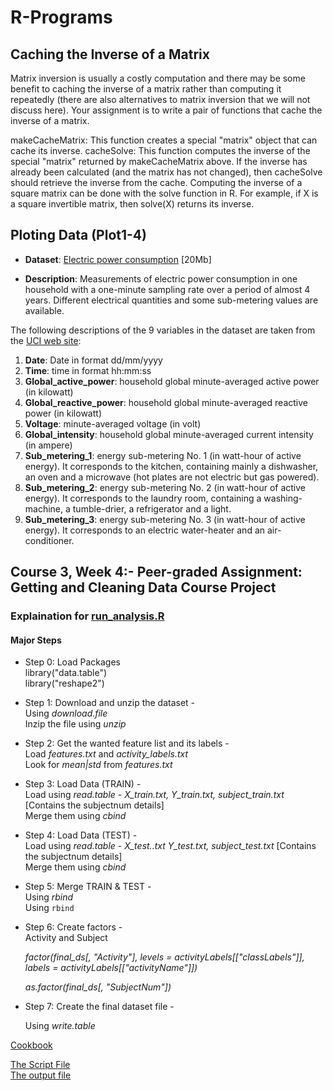 # R-Programs

## Caching the Inverse of a Matrix
Matrix inversion is usually a costly computation and there may be some benefit to caching the inverse of a matrix rather than computing it repeatedly (there are also alternatives to matrix inversion that we will not discuss here). Your assignment is to write a pair of functions that cache the inverse of a matrix.

makeCacheMatrix: This function creates a special "matrix" object that can cache its inverse.
cacheSolve: This function computes the inverse of the special "matrix" returned by makeCacheMatrix above. If the inverse has already been calculated (and the matrix has not changed), then cacheSolve should retrieve the inverse from the cache.
Computing the inverse of a square matrix can be done with the solve function in R. For example, if X is a square invertible matrix, then solve(X) returns its inverse.

## Ploting Data (Plot1-4)
* <b>Dataset</b>: <a href="https://d396qusza40orc.cloudfront.net/exdata%2Fdata%2Fhousehold_power_consumption.zip">Electric power consumption</a> [20Mb]

* <b>Description</b>: Measurements of electric power consumption in
one household with a one-minute sampling rate over a period of almost
4 years. Different electrical quantities and some sub-metering values
are available.


The following descriptions of the 9 variables in the dataset are taken
from
the <a href="https://archive.ics.uci.edu/ml/datasets/Individual+household+electric+power+consumption">UCI
web site</a>:

<ol>
<li><b>Date</b>: Date in format dd/mm/yyyy </li>
<li><b>Time</b>: time in format hh:mm:ss </li>
<li><b>Global_active_power</b>: household global minute-averaged active power (in kilowatt) </li>
<li><b>Global_reactive_power</b>: household global minute-averaged reactive power (in kilowatt) </li>
<li><b>Voltage</b>: minute-averaged voltage (in volt) </li>
<li><b>Global_intensity</b>: household global minute-averaged current intensity (in ampere) </li>
<li><b>Sub_metering_1</b>: energy sub-metering No. 1 (in watt-hour of active energy). It corresponds to the kitchen, containing mainly a dishwasher, an oven and a microwave (hot plates are not electric but gas powered). </li>
<li><b>Sub_metering_2</b>: energy sub-metering No. 2 (in watt-hour of active energy). It corresponds to the laundry room, containing a washing-machine, a tumble-drier, a refrigerator and a light. </li>
<li><b>Sub_metering_3</b>: energy sub-metering No. 3 (in watt-hour of active energy). It corresponds to an electric water-heater and an air-conditioner.</li>
</ol>


## Course 3, Week 4:- Peer-graded Assignment: Getting and Cleaning Data Course Project

### Explaination for [run_analysis.R](https://github.com/joysn/coursera-GettingandCleaningData/blob/master/run_analysis.R)

#### Major Steps
- Step 0: Load Packages   
       library("data.table")  
       library("reshape2")  

- Step 1: Download and unzip the dataset -   
   Using *download.file*  
   Inzip the file using *unzip*  
       
- Step 2: Get the wanted feature list and its labels -  
   Load *features.txt* and *activity_labels.txt*  
   Look for *mean|std* from *features.txt*  
       
- Step 3: Load Data (TRAIN) -   
   Load using *read.table* - *X_train.txt, Y_train.txt, subject_train.txt* \[Contains the subjectnum details\]    
   Merge them using *cbind*  

- Step 4: Load Data (TEST) -   
   Load using *read.table* - *X_test..txt Y_test.txt, subject_test.txt* \[Contains the subjectnum details\]  
   Merge them using *cbind*  

- Step 5: Merge TRAIN & TEST -   
   Using *rbind*  
       Using ```rbind```  
- Step 6: Create factors -   
   Activity and Subject  
   
   *factor(final_ds[, "Activity"], levels = activityLabels[["classLabels"]], labels = activityLabels[["activityName"]])*  
   
   *as.factor(final_ds[, "SubjectNum"])*  

- Step 7: Create the final dataset file -   
   
   Using *write.table*  
       

[Cookbook](https://github.com/joysn/R-Programs/blob/master/cookbook.md)  

[The Script File](https://github.com/joysn/R-Programs/blob/master/run_analysis.R)  
[The output file](https://github.com/joysn/R-Programs/blob/master/tidyData.txt)  
